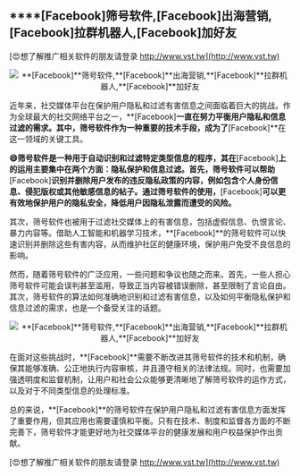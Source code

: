 ## ****[Facebook]**筛号软件,**[Facebook]**出海营销,**[Facebook]**拉群机器人,**[Facebook]**加好友**

[😍想了解推广相关软件的朋友请登录 http://www.vst.tw](http://www.vst.tw)

 <center><img src="https://vst.tw/MP4/tuiguang/png/8.png" alt="**[Facebook]**筛号软件,**[Facebook]**出海营销,**[Facebook]**拉群机器人,**[Facebook]**加好友"></center>

近年来，社交媒体平台在保护用户隐私和过滤有害信息之间面临着巨大的挑战。作为全球最大的社交网络平台之一，**[Facebook]**一直在努力平衡用户隐私和信息过滤的需求。其中，筛号软件作为一种重要的技术手段，成为了**[Facebook]**在这一领域的关键工具。

**😄筛号软件是一种用于自动识别和过滤特定类型信息的程序，其在**[Facebook]**上的运用主要集中在两个方面：隐私保护和信息过滤。首先，筛号软件可以帮助**[Facebook]**识别并删除用户发布的违反隐私政策的内容，例如包含个人身份信息、侵犯版权或其他敏感信息的帖子。通过筛号软件的使用，**[Facebook]**可以更有效地保护用户的隐私安全，降低用户因隐私泄露而遭受的风险。**

其次，筛号软件也被用于过滤社交媒体上的有害信息，包括虚假信息、仇恨言论、暴力内容等。借助人工智能和机器学习技术，**[Facebook]**的筛号软件可以快速识别并删除这些有害内容，从而维护社区的健康环境，保护用户免受不良信息的影响。

然而，随着筛号软件的广泛应用，一些问题和争议也随之而来。首先，一些人担心筛号软件可能会误判甚至滥用，导致正当内容被错误删除，甚至限制了言论自由。其次，筛号软件的算法如何准确地识别和过滤有害信息，以及如何平衡隐私保护和信息过滤的需求，也是一个备受关注的话题。

 <center><img src="https://vst.tw/MP4/tuiguang/png/4.png" alt="**[Facebook]**筛号软件,**[Facebook]**出海营销,**[Facebook]**拉群机器人,**[Facebook]**加好友"></center>

在面对这些挑战时，**[Facebook]**需要不断改进其筛号软件的技术和机制，确保其能够准确、公正地执行内容审核，并且遵守相关的法律法规。同时，也需要加强透明度和监督机制，让用户和社会公众能够更清晰地了解筛号软件的运作方式，以及对于不同类型信息的处理标准。

总的来说，**[Facebook]**的筛号软件在保护用户隐私和过滤有害信息方面发挥了重要作用，但其应用也需要谨慎和平衡。只有在技术、制度和监督各方面的不断完善下，筛号软件才能更好地为社交媒体平台的健康发展和用户权益保护作出贡献。

[😍想了解推广相关软件的朋友请登录 http://www.vst.tw](http://www.vst.tw)



